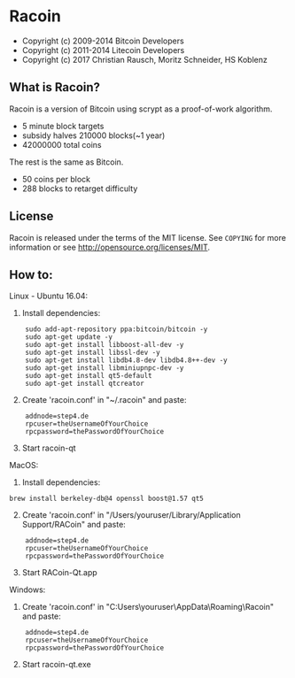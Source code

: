 Racoin 
================================

- Copyright (c) 2009-2014 Bitcoin Developers
- Copyright (c) 2011-2014 Litecoin Developers
- Copyright (c) 2017 Christian Rausch, Moritz Schneider, HS Koblenz

What is Racoin?
----------------

Racoin is a version of Bitcoin using scrypt as a proof-of-work algorithm.
 - 5 minute block targets
 - subsidy halves 210000 blocks(~1 year)
 - 42000000 total coins

The rest is the same as Bitcoin.
 - 50 coins per block
 - 288 blocks to retarget difficulty


License
-------

Racoin is released under the terms of the MIT license. See `COPYING` for more
information or see http://opensource.org/licenses/MIT.


How to:
-------
Linux - Ubuntu 16.04:
1. Install dependencies:
```
    sudo add-apt-repository ppa:bitcoin/bitcoin -y
    sudo apt-get update -y
    sudo apt-get install libboost-all-dev -y
    sudo apt-get install libssl-dev -y
    sudo apt-get install libdb4.8-dev libdb4.8++-dev -y
    sudo apt-get install libminiupnpc-dev -y
    sudo apt-get install qt5-default
    sudo apt-get install qtcreator
```
2. Create 'racoin.conf' in "~/.racoin" and paste:
```
    addnode=step4.de
    rpcuser=theUsernameOfYourChoice
    rpcpassword=thePasswordOfYourChoice
```
3. Start racoin-qt


MacOS:
1. Install dependencies:
```
brew install berkeley-db@4 openssl boost@1.57 qt5
```
2. Create 'racoin.conf' in "/Users/youruser/Library/Application Support/RACoin" and paste:
```
    addnode=step4.de
    rpcuser=theUsernameOfYourChoice
    rpcpassword=thePasswordOfYourChoice
```
3. Start RACoin-Qt.app

Windows:
1. Create 'racoin.conf' in "C:Users\youruser\AppData\Roaming\Racoin" and paste:
```
    addnode=step4.de
    rpcuser=theUsernameOfYourChoice
    rpcpassword=thePasswordOfYourChoice
```
2. Start racoin-qt.exe
